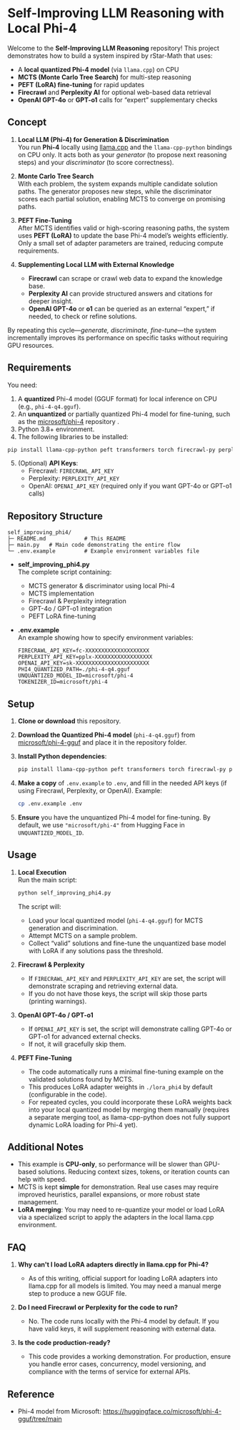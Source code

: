 # Self-Improving LLM Reasoning with Local Phi-4

Welcome to the **Self-Improving LLM Reasoning** repository! This project demonstrates how to build a system inspired by rStar-Math that uses:

- A **local quantized Phi-4 model** (via `llama.cpp`) on CPU  
- **MCTS (Monte Carlo Tree Search)** for multi-step reasoning  
- **PEFT (LoRA) fine-tuning** for rapid updates  
- **Firecrawl** and **Perplexity AI** for optional web-based data retrieval  
- **OpenAI GPT-4o** or **GPT-o1** calls for “expert” supplementary checks  

## Concept

1. **Local LLM (Phi-4) for Generation & Discrimination**  
   You run **Phi-4** locally using [llama.cpp](https://github.com/ggerganov/llama.cpp) and the `llama-cpp-python` bindings on CPU only. It acts both as your *generator* (to propose next reasoning steps) and your *discriminator* (to score correctness).

2. **Monte Carlo Tree Search**  
   With each problem, the system expands multiple candidate solution paths. The generator proposes new steps, while the discriminator scores each partial solution, enabling MCTS to converge on promising paths.

3. **PEFT Fine-Tuning**  
   After MCTS identifies valid or high-scoring reasoning paths, the system uses **PEFT (LoRA)** to update the base Phi-4 model’s weights efficiently. Only a small set of adapter parameters are trained, reducing compute requirements.

4. **Supplementing Local LLM with External Knowledge**  
   - **Firecrawl** can scrape or crawl web data to expand the knowledge base.  
   - **Perplexity AI** can provide structured answers and citations for deeper insight.  
   - **OpenAI GPT-4o** or **o1** can be queried as an external “expert,” if needed, to check or refine solutions.

By repeating this cycle—*generate, discriminate, fine-tune*—the system incrementally improves its performance on specific tasks without requiring GPU resources.

## Requirements

You need:

1. A **quantized** Phi-4 model (GGUF format) for local inference on CPU (e.g., `phi-4-q4.gguf`).  
2. An **unquantized** or partially quantized Phi-4 model for fine-tuning, such as the [microsoft/phi-4](https://huggingface.co/microsoft/phi-4) repository .  
3. Python 3.8+ environment.  
4. The following libraries to be installed:

```bash
pip install llama-cpp-python peft transformers torch firecrawl-py perplexityai openai python-dotenv
```

5. (Optional) **API Keys**:  
   - Firecrawl: `FIRECRAWL_API_KEY`  
   - Perplexity: `PERPLEXITY_API_KEY`  
   - OpenAI: `OPENAI_API_KEY` (required only if you want GPT-4o or GPT-o1 calls)

## Repository Structure

```
self_improving_phi4/
├─ README.md            # This README
├─ main.py   # Main code demonstrating the entire flow
└─ .env.example         # Example environment variables file
```

- **self_improving_phi4.py**  
  The complete script containing:
  - MCTS generator & discriminator using local Phi-4  
  - MCTS implementation  
  - Firecrawl & Perplexity integration  
  - GPT-4o / GPT-o1 integration  
  - PEFT LoRA fine-tuning

- **.env.example**  
  An example showing how to specify environment variables:
  ```
  FIRECRAWL_API_KEY=fc-XXXXXXXXXXXXXXXXXXXX
  PERPLEXITY_API_KEY=pplx-XXXXXXXXXXXXXXXXXX
  OPENAI_API_KEY=sk-XXXXXXXXXXXXXXXXXXXXXXX
  PHI4_QUANTIZED_PATH=./phi-4-q4.gguf
  UNQUANTIZED_MODEL_ID=microsoft/phi-4
  TOKENIZER_ID=microsoft/phi-4
  ```

## Setup

1. **Clone or download** this repository.  
2. **Download the Quantized Phi-4 model** (`phi-4-q4.gguf`) from [microsoft/phi-4-gguf](https://huggingface.co/microsoft/phi-4-gguf/tree/main) and place it in the repository folder.  
3. **Install Python dependencies**:

   ```bash
   pip install llama-cpp-python peft transformers torch firecrawl-py perplexityai openai python-dotenv
   ```

4. **Make a copy** of `.env.example` to `.env`, and fill in the needed API keys (if using Firecrawl, Perplexity, or OpenAI). Example:

   ```bash
   cp .env.example .env
   ```

5. **Ensure** you have the unquantized Phi-4 model for fine-tuning. By default, we use `"microsoft/phi-4"` from Hugging Face in `UNQUANTIZED_MODEL_ID`.

## Usage

1. **Local Execution**  
   Run the main script:

   ```bash
   python self_improving_phi4.py
   ```

   The script will:  
   - Load your local quantized model (`phi-4-q4.gguf`) for MCTS generation and discrimination.  
   - Attempt MCTS on a sample problem.  
   - Collect “valid” solutions and fine-tune the unquantized base model with LoRA if any solutions pass the threshold.  

2. **Firecrawl & Perplexity**  
   - If `FIRECRAWL_API_KEY` and `PERPLEXITY_API_KEY` are set, the script will demonstrate scraping and retrieving external data.  
   - If you do not have those keys, the script will skip those parts (printing warnings).

3. **OpenAI GPT-4o / GPT-o1**  
   - If `OPENAI_API_KEY` is set, the script will demonstrate calling GPT-4o or GPT-o1 for advanced external checks.  
   - If not, it will gracefully skip them.

4. **PEFT Fine-Tuning**  
   - The code automatically runs a minimal fine-tuning example on the validated solutions found by MCTS.  
   - This produces LoRA adapter weights in `./lora_phi4` by default (configurable in the code).  
   - For repeated cycles, you could incorporate these LoRA weights back into your local quantized model by merging them manually (requires a separate merging tool, as llama-cpp-python does not fully support dynamic LoRA loading for Phi-4 yet).

## Additional Notes

- This example is **CPU-only**, so performance will be slower than GPU-based solutions. Reducing context sizes, tokens, or iteration counts can help with speed.  
- MCTS is kept **simple** for demonstration. Real use cases may require improved heuristics, parallel expansions, or more robust state management.  
- **LoRA merging**: You may need to re-quantize your model or load LoRA via a specialized script to apply the adapters in the local llama.cpp environment.

## FAQ

1. **Why can't I load LoRA adapters directly in llama.cpp for Phi-4?**  
   - As of this writing, official support for loading LoRA adapters into llama.cpp for all models is limited. You may need a manual merge step to produce a new GGUF file.

2. **Do I need Firecrawl or Perplexity for the code to run?**  
   - No. The code runs locally with the Phi-4 model by default. If you have valid keys, it will supplement reasoning with external data.

3. **Is the code production-ready?**  
   - This code provides a working demonstration. For production, ensure you handle error cases, concurrency, model versioning, and compliance with the terms of service for external APIs.

## Reference

-  Phi-4 model from Microsoft: https://huggingface.co/microsoft/phi-4-gguf/tree/main
